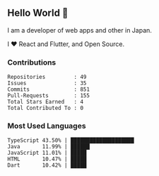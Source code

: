 ## Hello World 👋

I am a developer of web apps and other in Japan.

I ❤️ React and Flutter, and Open Source.

### Contributions

<!-- contributions start -->

    Repositories         : 49
    Issues               : 35
    Commits              : 851
    Pull-Requests        : 155
    Total Stars Earned   : 4
    Total Contributed To : 0

<!-- contributions end -->

### Most Used Languages

<!-- most-used-languages start -->

    TypeScript 43.50% | ████████████████████
    Java       11.99% | ██████
    JavaScript 11.01% | █████
    HTML       10.47% | █████
    Dart       10.42% | █████

<!-- most-used-languages end -->
